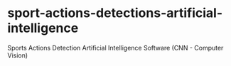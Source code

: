 # sport-actions-detections-artificial-intelligence
Sports Actions Detection Artificial Intelligence Software (CNN - Computer Vision)
